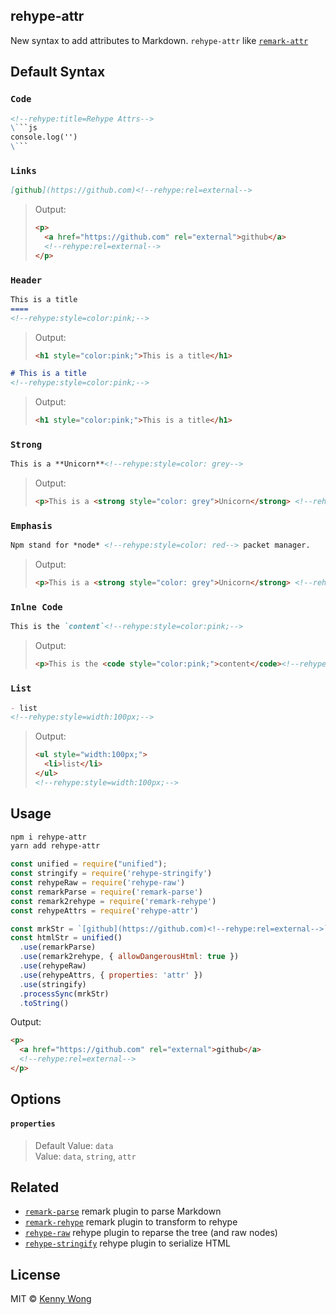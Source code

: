 rehype-attr
---

New syntax to add attributes to Markdown. `rehype-attr` like [`remark-attr`](https://github.com/arobase-che/remark-attr)

## Default Syntax

### `Code`

```markdown
<!--rehype:title=Rehype Attrs-->
\```js
console.log('')
\```
```

### `Links`

```markdown
[github](https://github.com)<!--rehype:rel=external-->
```

> Output:
> ```html
> <p>
>   <a href="https://github.com" rel="external">github</a>
>   <!--rehype:rel=external-->
> </p>
> ```

### `Header`

```markdown
This is a title
====
<!--rehype:style=color:pink;-->
```

> Output:
> ```html
> <h1 style="color:pink;">This is a title</h1>
> ```

```markdown
# This is a title
<!--rehype:style=color:pink;-->
```

> Output:
> ```html
> <h1 style="color:pink;">This is a title</h1>
> ```

### `Strong`

```markdown
This is a **Unicorn**<!--rehype:style=color: grey-->
```

> Output:
> ```html
> <p>This is a <strong style="color: grey">Unicorn</strong> <!--rehype:style=color: grey--></p>
> ```

### `Emphasis`

```markdown
Npm stand for *node* <!--rehype:style=color: red--> packet manager.
```

> Output:
> 
> ```html
> <p>This is a <strong style="color: grey">Unicorn</strong> <!--rehype:style=color: grey--></p>
> ```

### `Inlne Code`

```markdown
This is the `content`<!--rehype:style=color:pink;-->
```

> Output:
> 
> ```html
> <p>This is the <code style="color:pink;">content</code><!--rehype:style=color:pink;--></p>
> ```

### `List`

```markdown
- list
<!--rehype:style=width:100px;-->
```

> Output:
> 
> ```html
> <ul style="width:100px;">
>   <li>list</li>
> </ul>
> <!--rehype:style=width:100px;-->
> ```

## Usage

```bash
npm i rehype-attr
yarn add rehype-attr
```

```js
const unified = require("unified");
const stringify = require('rehype-stringify')
const rehypeRaw = require('rehype-raw')
const remarkParse = require('remark-parse')
const remark2rehype = require('remark-rehype')
const rehypeAttrs = require('rehype-attr')

const mrkStr = `[github](https://github.com)<!--rehype:rel=external-->`
const htmlStr = unified()
  .use(remarkParse)
  .use(remark2rehype, { allowDangerousHtml: true })
  .use(rehypeRaw)
  .use(rehypeAttrs, { properties: 'attr' })
  .use(stringify)
  .processSync(mrkStr)
  .toString()
```

Output: 

```html
<p>
  <a href="https://github.com" rel="external">github</a>
  <!--rehype:rel=external-->
</p>
```

## Options

#### `properties`

> Default Value: `data`  
> Value: `data`, `string`, `attr`

## Related

- [`remark-parse`](https://www.npmjs.com/package/remark-parse) remark plugin to parse Markdown
- [`remark-rehype`](https://www.npmjs.com/package/remark-rehype) remark plugin to transform to rehype
- [`rehype-raw`](https://www.npmjs.com/package/rehype-raw) rehype plugin to reparse the tree (and raw nodes)
- [`rehype-stringify`](https://www.npmjs.com/package/rehype-stringify) rehype plugin to serialize HTML

## License

MIT © [Kenny Wong](https://github.com/jaywcjlove)